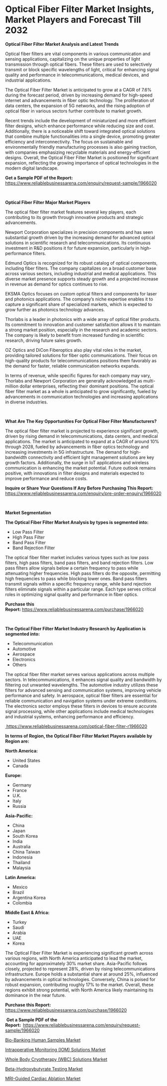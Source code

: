 <p><h1>Optical Fiber Filter Market Insights, Market Players and Forecast Till 2032</h1></p><p><strong>Optical Fiber Filter Market Analysis and Latest Trends</strong></p>
<p><p>Optical fiber filters are vital components in various communication and sensing applications, capitalizing on the unique properties of light transmission through optical fibers. These filters are used to selectively transmit or block specific wavelengths of light, critical for enhancing signal quality and performance in telecommunications, medical devices, and industrial applications. </p><p>The Optical Fiber Filter Market is anticipated to grow at a CAGR of 7.6% during the forecast period, driven by increasing demand for high-speed internet and advancements in fiber optic technology. The proliferation of data centers, the expansion of 5G networks, and the rising adoption of optical fiber in various sectors further contribute to market growth. </p><p>Recent trends include the development of miniaturized and more efficient filter designs, which enhance performance while reducing size and cost. Additionally, there is a noticeable shift toward integrated optical solutions that combine multiple functionalities into a single device, promoting greater efficiency and interconnectivity. The focus on sustainable and environmentally friendly manufacturing processes is also gaining traction, with companies emphasizing recyclable materials and energy-efficient designs. Overall, the Optical Fiber Filter Market is positioned for significant expansion, reflecting the growing importance of optical technologies in the modern digital landscape.</p></p>
<p><strong>Get a Sample PDF of the Report:&nbsp;</strong> <a href="https://www.reliablebusinessarena.com/enquiry/request-sample/1966020?utm_campaign=3497&utm_medium=2&utm_source=Github&utm_content=ia&utm_term=06042025&utm_id=optical-fiber-filter">https://www.reliablebusinessarena.com/enquiry/request-sample/1966020</a></p>
<p>&nbsp;</p>
<p><strong>Optical Fiber Filter Major Market Players</strong></p>
<p><p>The optical fiber filter market features several key players, each contributing to its growth through innovative products and strategic advancements. </p><p>Newport Corporation specializes in precision components and has seen substantial growth driven by the increasing demand for advanced optical solutions in scientific research and telecommunications. Its continuous investment in R&D positions it for future expansion, particularly in high-performance filters.</p><p>Edmund Optics is recognized for its robust catalog of optical components, including fiber filters. The company capitalizes on a broad customer base across various sectors, including industrial and medical applications. This diverse market presence supports steady growth and a projected increase in revenue as demand for optics continues to rise.</p><p>EKSMA Optics focuses on custom optical filters and components for laser and photonics applications. The company’s niche expertise enables it to capture a significant share of specialized markets, which is expected to grow further as photonics technology advances.</p><p>Thorlabs is a leader in photonics with a wide array of optical filter products. Its commitment to innovation and customer satisfaction allows it to maintain a strong market position, especially in the research and academic sectors. The company is likely to benefit from increased funding in scientific research, driving future sales growth.</p><p>OZ Optics and DiCon Fiberoptics also play vital roles in the market, providing tailored solutions for fiber optic communications. Their focus on high-quality products for telecommunications positions them favorably as the demand for faster, reliable communication networks expands.</p><p>In terms of revenue, while specific figures for each company may vary, Thorlabs and Newport Corporation are generally acknowledged as multi-million dollar enterprises, reflecting their dominant positions. The optical fiber filter market as a whole is anticipated to grow significantly, fueled by advancements in communication technologies and increasing applications in diverse industries.</p></p>
<p>&nbsp;</p>
<p><strong>What Are The Key Opportunities For Optical Fiber Filter Manufacturers?</strong></p>
<p><p>The optical fiber filter market is projected to experience significant growth, driven by rising demand in telecommunications, data centers, and medical applications. The market is anticipated to expand at a CAGR of around 10% through 2028, fueled by advancements in fiber optics technology and increasing investments in 5G infrastructure. The demand for high-bandwidth connectivity and efficient light management solutions are key growth factors. Additionally, the surge in IoT applications and wireless communication is enhancing the market potential. Future outlook remains positive, with innovations in filter designs and materials expected to improve performance and reduce costs.</p></p>
<p><strong>Inquire or Share Your Questions If Any Before Purchasing This Report:</strong> <a href="https://www.reliablebusinessarena.com/enquiry/pre-order-enquiry/1966020?utm_campaign=3497&utm_medium=2&utm_source=Github&utm_content=ia&utm_term=06042025&utm_id=optical-fiber-filter">https://www.reliablebusinessarena.com/enquiry/pre-order-enquiry/1966020</a></p>
<p>&nbsp;</p>
<p><strong>Market Segmentation</strong></p>
<p><strong>The Optical Fiber Filter Market Analysis by types is segmented into:</strong></p>
<p><ul><li>Low Pass Filter</li><li>High Pass Filter</li><li>Band Pass Filter</li><li>Band Rejection Filter</li></ul></p>
<p><p>The optical fiber filter market includes various types such as low pass filters, high pass filters, band pass filters, and band rejection filters. Low pass filters allow signals below a certain frequency to pass while attenuating higher frequencies. High pass filters do the opposite, permitting high frequencies to pass while blocking lower ones. Band pass filters transmit signals within a specific frequency range, while band rejection filters eliminate signals within a particular range. Each type serves critical roles in optimizing signal quality and performance in fiber optics.</p></p>
<p><strong>Purchase this Report:&nbsp;</strong><a href="https://www.reliablebusinessarena.com/purchase/1966020?utm_campaign=3497&utm_medium=2&utm_source=Github&utm_content=ia&utm_term=06042025&utm_id=optical-fiber-filter">https://www.reliablebusinessarena.com/purchase/1966020</a></p>
<p>&nbsp;</p>
<p><strong>The Optical Fiber Filter Market Industry Research by Application is segmented into:</strong></p>
<p><ul><li>Telecommunication</li><li>Automotive</li><li>Aerospace</li><li>Electronics</li><li>Others</li></ul></p>
<p><p>The optical fiber filter market serves various applications across multiple sectors. In telecommunications, it enhances signal quality and bandwidth by filtering out unwanted wavelengths. The automotive industry utilizes these filters for advanced sensing and communication systems, improving vehicle performance and safety. In aerospace, optical fiber filters are essential for reliable communication and navigation systems under extreme conditions. The electronics sector employs these filters in devices to ensure accurate signal processing, while other applications include medical technologies and industrial systems, enhancing performance and efficiency.</p></p>
<p><a href="https://www.reliablebusinessarena.com/optical-fiber-filter-r1966020?utm_campaign=3497&utm_medium=2&utm_source=Github&utm_content=ia&utm_term=06042025&utm_id=optical-fiber-filter">&nbsp;https://www.reliablebusinessarena.com/optical-fiber-filter-r1966020</a></p>
<p><strong>In terms of Region, the Optical Fiber Filter Market Players available by Region are:</strong></p>
<p>
    <p> <strong> North America: </strong>
        <ul>
            <li>United States</li>
            <li>Canada</li>
        </ul>
        </p> 
    <p> <strong> Europe: </strong>
        <ul>
            <li>Germany</li>
            <li>France</li>
            <li>U.K.</li>
            <li>Italy</li>
            <li>Russia</li>
        </ul>
        </p> 
    <p> <strong> Asia-Pacific: </strong>
        <ul>
            <li>China</li>
            <li>Japan</li>
            <li>South Korea</li>
            <li>India</li>
            <li>Australia</li>
            <li>China Taiwan</li>
            <li>Indonesia</li>
            <li>Thailand</li>
            <li>Malaysia</li>
        </ul>
        </p> 
    <p> <strong> Latin America: </strong>
        <ul>
            <li>Mexico</li>
            <li>Brazil</li>
            <li>Argentina Korea</li>
            <li>Colombia</li>
        </ul>
        </p> 
    <p> <strong> Middle East & Africa: </strong>
        <ul>
            <li>Turkey</li>
            <li>Saudi</li>
            <li>Arabia</li>
            <li>UAE</li>
            <li>Korea</li>
        </ul>
    </p>
    </p>
<p><p>The Optical Fiber Filter Market is experiencing significant growth across various regions, with North America anticipated to lead the market, accounting for approximately 30% market share. Asia-Pacific follows closely, projected to represent 28%, driven by rising telecommunications infrastructure. Europe holds a substantial share at around 25%, influenced by advancements in optical technologies. Conversely, China is poised for robust expansion, contributing roughly 17% to the market. Overall, these regions exhibit strong potential, with North America likely maintaining its dominance in the near future.</p></p>
<p><strong>Purchase this Report: </strong><a href="https://www.reliablebusinessarena.com/purchase/1966020?utm_campaign=3497&utm_medium=2&utm_source=Github&utm_content=ia&utm_term=06042025&utm_id=optical-fiber-filter">https://www.reliablebusinessarena.com/purchase/1966020</a></p>
<p>&nbsp;<strong>Get a Sample PDF of the Report:&nbsp;&nbsp;</strong><a href="https://www.reliablebusinessarena.com/enquiry/request-sample/1966020?utm_campaign=3497&utm_medium=2&utm_source=Github&utm_content=ia&utm_term=06042025&utm_id=optical-fiber-filter">https://www.reliablebusinessarena.com/enquiry/request-sample/1966020</a></p>
<p><strong></strong></p>
<p><p><a href="https://www.linkedin.com/pulse/rising-trends-bio-banking-human-samples-market-projected-dip7e?utm_campaign=3497&utm_medium=2&utm_source=Github&utm_content=ia&utm_term=06042025&utm_id=optical-fiber-filter">Bio-Banking Human Samples Market</a></p><p><a href="https://www.linkedin.com/pulse/future-outlook-intraoperative-monitoring-iom-solutions-irc7e?utm_campaign=3497&utm_medium=2&utm_source=Github&utm_content=ia&utm_term=06042025&utm_id=optical-fiber-filter">Intraoperative Monitoring (IOM) Solutions Market</a></p><p><a href="https://www.linkedin.com/pulse/future-revenue-demand-forecast-whole-body-cryotherapy-wbc-gzlne?utm_campaign=3497&utm_medium=2&utm_source=Github&utm_content=ia&utm_term=06042025&utm_id=optical-fiber-filter">Whole Body Cryotherapy (WBC) Solutions Market</a></p><p><a href="https://www.linkedin.com/pulse/beta-hydroxybutyrate-testing-market-size-expanding-cagr-i8uhe?utm_campaign=3497&utm_medium=2&utm_source=Github&utm_content=ia&utm_term=06042025&utm_id=optical-fiber-filter">Beta-Hydroxybutyrate Testing Market</a></p><p><a href="https://www.linkedin.com/pulse/global-mri-guided-cardiac-ablation-market-size-growth-outlook-mnvae?utm_campaign=3497&utm_medium=2&utm_source=Github&utm_content=ia&utm_term=06042025&utm_id=optical-fiber-filter">MRI-Guided Cardiac Ablation Market</a></p></p>